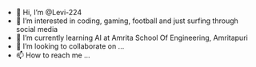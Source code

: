 - 👋 Hi, I’m @Levi-224
- 👀 I’m interested in coding, gaming, football and just surfing through social media
- 🌱 I’m currently learning AI at Amrita School Of Engineering, Amritapuri
- 💞️ I’m looking to collaborate on ...
- 📫 How to reach me ...

<!---
Levi-224/Levi-224 is a ✨ special ✨ repository because its `README.md` (this file) appears on your GitHub profile.
You can click the Preview link to take a look at your changes.
--->
